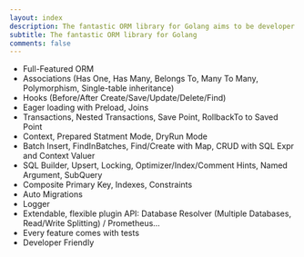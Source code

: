 ```yaml
---
layout: index
description: The fantastic ORM library for Golang aims to be developer friendly.
subtitle: The fantastic ORM library for Golang
comments: false
---
```


* <i class="fa fa-arrow-circle-right" aria-hidden="true"></i> Full-Featured ORM
* <i class="fa fa-arrow-circle-right" aria-hidden="true"></i> Associations (Has One, Has Many, Belongs To, Many To Many, Polymorphism, Single-table inheritance)
* <i class="fa fa-arrow-circle-right" aria-hidden="true"></i> Hooks (Before/After Create/Save/Update/Delete/Find)
* <i class="fa fa-arrow-circle-right" aria-hidden="true"></i> Eager loading with Preload, Joins
* <i class="fa fa-arrow-circle-right" aria-hidden="true"></i> Transactions, Nested Transactions, Save Point, RollbackTo to Saved Point
* <i class="fa fa-arrow-circle-right" aria-hidden="true"></i> Context, Prepared Statment Mode, DryRun Mode
* <i class="fa fa-arrow-circle-right" aria-hidden="true"></i> Batch Insert, FindInBatches, Find/Create with Map, CRUD with SQL Expr and Context Valuer
* <i class="fa fa-arrow-circle-right" aria-hidden="true"></i> SQL Builder, Upsert, Locking, Optimizer/Index/Comment Hints, Named Argument, SubQuery
* <i class="fa fa-arrow-circle-right" aria-hidden="true"></i> Composite Primary Key, Indexes, Constraints
* <i class="fa fa-arrow-circle-right" aria-hidden="true"></i> Auto Migrations
* <i class="fa fa-arrow-circle-right" aria-hidden="true"></i> Logger
* <i class="fa fa-arrow-circle-right" aria-hidden="true"></i> Extendable, flexible plugin API: Database Resolver (Multiple Databases, Read/Write Splitting) / Prometheus...
* <i class="fa fa-arrow-circle-right" aria-hidden="true"></i> Every feature comes with tests
* <i class="fa fa-arrow-circle-right" aria-hidden="true"></i> Developer Friendly
